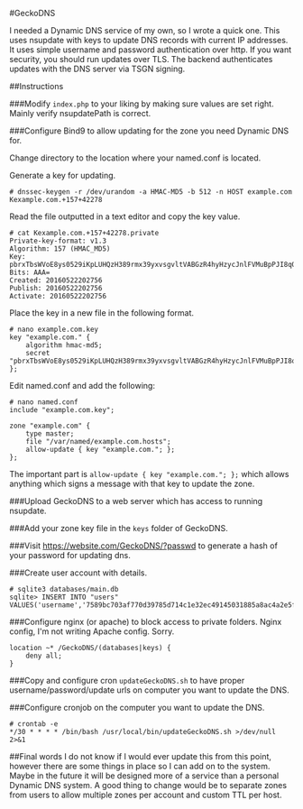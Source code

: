 #GeckoDNS

I needed a Dynamic DNS service of my own, so I wrote a quick one. This uses nsupdate with keys to update DNS records with current IP addresses. It uses simple username and password authentication over http. If you want security, you should run updates over TLS. The backend authenticates updates with the DNS server via TSGN signing.

##Instructions

###Modify `index.php` to your liking by making sure values are set right.
Mainly verify nsupdatePath is correct.

###Configure Bind9 to allow updating for the zone you need Dynamic DNS for.

Change directory to the location where your named.conf is located.

Generate a key for updating.
```
# dnssec-keygen -r /dev/urandom -a HMAC-MD5 -b 512 -n HOST example.com
Kexample.com.+157+42278
```

Read the file outputted in a text editor and copy the key value.
```
# cat Kexample.com.+157+42278.private
Private-key-format: v1.3
Algorithm: 157 (HMAC_MD5)
Key: pbrxTbsWVoE8ys0529iKpLUHQzH389rmx39yxvsgvltVABGzR4hyHzycJnlFVMuBpPJI8qO8awma5PCEfDgu/Q==
Bits: AAA=
Created: 20160522202756
Publish: 20160522202756
Activate: 20160522202756
```

Place the key in a new file in the following format.
```
# nano example.com.key
key "example.com." {
	algorithm hmac-md5;
	secret "pbrxTbsWVoE8ys0529iKpLUHQzH389rmx39yxvsgvltVABGzR4hyHzycJnlFVMuBpPJI8qO8awma5PCEfDgu/Q==";
};
```

Edit named.conf and add the following:
```
# nano named.conf
include "example.com.key";

zone "example.com" {
	type master;
	file "/var/named/example.com.hosts";
	allow-update { key "example.com."; };
};
```

The important part is `allow-update { key "example.com."; };` which allows anything which signs a message with that key to update the zone.

###Upload GeckoDNS to a web server which has access to running nsupdate.

###Add your zone key file in the `keys` folder of GeckoDNS.

###Visit https://website.com/GeckoDNS/?passwd to generate a hash of your password for updating dns.

###Create user account with details.
```
# sqlite3 databases/main.db
sqlite> INSERT INTO "users" VALUES('username','7589bc703af770d39785d714c1e32ec49145031885a8ac4a2e5f5001b9f2ec85ef274fd962e88ab0d85ff55aae90bb3be873c347eb75a1099c051d04569574fac24dbb071da6b7868182f0715885145f',1,'127.0.0.1','example.com.key','example.com.','example.com.,subdomain.example.com.',NULL,NULL,NULL,NULL);
```

###Configure nginx (or apache) to block access to private folders.
Nginx config, I'm not writing Apache config. Sorry.
```
location ~* /GeckoDNS/(databases|keys) {
	deny all;
}
```

###Copy and configure cron `updateGeckoDNS.sh` to have proper username/password/update urls on computer you want to update the DNS.

###Configure cronjob on the computer you want to update the DNS.

```
# crontab -e
*/30 * * * * /bin/bash /usr/local/bin/updateGeckoDNS.sh >/dev/null 2>&1
```

##Final words
I do not know if I would ever update this from this point, however there are some things in place so I can add on to the system. Maybe in the future it will be designed more of a service than a personal Dynamic DNS system. A good thing to change would be to separate zones from users to allow multiple zones per account and custom TTL per host.